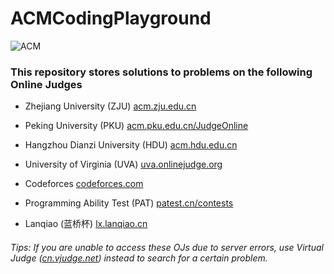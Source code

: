 ACMCodingPlayground
====
![ACM](http://acm.fzu.edu.cn/ouracm/upload/53c18599b3c86.png)


### This repository stores solutions to problems on the following Online Judges

* Zhejiang University (ZJU)
<a href="http://acm.zju.edu.cn/" target="_blank">acm.zju.edu.cn</a>

* Peking University (PKU)
<a href="http://acm.pku.edu.cn/JudgeOnline/" target="_blank">acm.pku.edu.cn/JudgeOnline</a>

* Hangzhou Dianzi University (HDU)
<a href="http://acm.hdu.edu.cn/" target="_blank">acm.hdu.edu.cn</a>

* University of Virginia (UVA)
<a href="http://uva.onlinejudge.org/" target="_blank">uva.onlinejudge.org</a>

* Codeforces
<a href="http://codeforces.com/" target="_blank">codeforces.com</a>

* Programming Ability Test (PAT)
<a href="https://www.patest.cn/contests" target="_blank">patest.cn/contests</a>

* Lanqiao (蓝桥杯)
<a href="http://lx.lanqiao.cn/" target="_blank">lx.lanqiao.cn</a>

###### Tips: If you are unable to access these OJs due to server errors, use Virtual Judge (<a href="https://cn.vjudge.net/" target="_blank">cn.vjudge.net</a>) instead to search for a certain problem.
